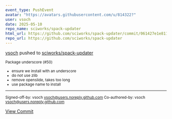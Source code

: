 ```yaml
---
event_type: PushEvent
avatar: "https://avatars.githubusercontent.com/u/814322?"
user: vsoch
date: 2025-05-10
repo_name: sciworks/spack-updater
html_url: https://github.com/sciworks/spack-updater/commit/061427e1e811dda4a2fa7cbed33930767c8a234c
repo_url: https://github.com/sciworks/spack-updater
---
```


<a href='https://github.com/vsoch' target='_blank'>vsoch</a> pushed to <a href='https://github.com/sciworks/spack-updater' target='_blank'>sciworks/spack-updater</a>

<small>Package underscore (#50)

* ensure we install with an underscore
* do not use zlib
* remove openslide, takes too long
* use package name to install

---------

Signed-off-by: vsoch <vsoch@users.noreply.github.com>
Co-authored-by: vsoch <vsoch@users.noreply.github.com></small>

<a href='https://github.com/sciworks/spack-updater/commit/061427e1e811dda4a2fa7cbed33930767c8a234c' target='_blank'>View Commit</a>